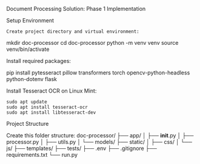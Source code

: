 Document Processing Solution: Phase 1 Implementation

Setup Environment

    Create project directory and virtual environment:

mkdir doc-processor
cd doc-processor
python -m venv venv
source venv/bin/activate

Install required packages:

pip install pytesseract pillow transformers torch opencv-python-headless python-dotenv flask

Install Tesseract OCR on Linux Mint:

    sudo apt update
    sudo apt install tesseract-ocr
    sudo apt install libtesseract-dev

Project Structure

Create this folder structure:
doc-processor/
├── app/
│   ├── __init__.py
│   ├── processor.py
│   ├── utils.py
│   └── models/
├── static/
│   ├── css/
│   └── js/
├── templates/
├── tests/
├── .env
├── .gitignore
├── requirements.txt
└── run.py